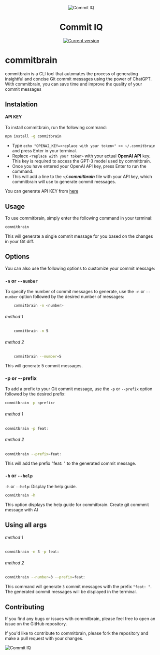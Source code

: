 <div align="center">
  <div>
    <img src="https://github.com/handipriyono/commitIQ/blob/main/.github/commitbrain-ss2.png?raw=true" alt="Commit IQ"/>
    <h1 align="center">Commit IQ</h1>
  </div>
 <a href="https://www.npmjs.com/package/commitbrain"><img src="https://img.shields.io/npm/v/commitbrain" alt="Current version"></a>
</div>

# commitbrain

commitbrain is a CLI tool that automates the process of generating insightful and concise Git commit messages using the power of ChatGPT. With commitbrain, you can save time and improve the quality of your commit messages

## Instalation

#### API KEY

To install commitbrain, run the following command:

```bash
npm install -g commitbrain
```

- Type `echo "OPENAI_KEY=<replace with your token>" >> ~/.commitbrain` and press Enter in your terminal.
- Replace `<replace with your token>` with your actual **OpenAI API** key. This key is required to access the GPT-3 model used by commitbrain.
- Once you have entered your OpenAI API key, press Enter to run the command.
- This will add a line to the ***~/.commitbrain*** file with your API key, which commitbrain will use to generate commit messages.

You can generate API KEY from [here](https://platform.openai.com/account/api-keys)

## Usage

To use commitbrain, simply enter the following command in your terminal:

 ```bash
 commitbrain
 ```

This will generate a single commit message for you based on the changes in your Git diff.

## Options

You can also use the following options to customize your commit message:

### `-n` or `--number`

To specify the number of commit messages to generate, use the `-n` or `--number` option followed by the desired number of messages:

```bash
    commitbrain -n <number>
```

###### method 1

```bash
    commitbrain -n 5
```

###### method 2

```bash
    commitbrain --number=5
```

This will generate 5 commit messages.

### -p or --prefix

To add a prefix to your Git commit message, use the `-p` or `--prefix` option followed by the desired prefix:

```bash
commitbrain -p <prefix>
```

###### method 1

```bash
commitbrain -p feat: 
```

###### method 2

```bash
commitbrain --prefix=feat: 
```

This will add the prefix "feat: " to the generated commit message.

### `-h` or `--help`

`-h` or `--help`: Display the help guide.

```bash
commitbrain -h
```

This option displays the help guide for commitbrain. Create git commmit message with AI

## Using all args

###### method 1

```bash
commitbrain -n 3 -p feat:
```

###### method 2

```bash
commitbrain --number=3 --prefix=feat:
```

This command will generate `3` commit messages with the prefix `"feat: "`. The generated commit messages will be displayed in the terminal.

## Contributing

If you find any bugs or issues with commitbrain, please feel free to open an issue on the GitHub repository.

If you'd like to contribute to commitbrain, please fork the repository and make a pull request with your changes.

![Commit IQ](https://github.com/handipriyono/commitbrain/blob/main/.github/commitIQ-ss.png?raw=true "commitbrain")
